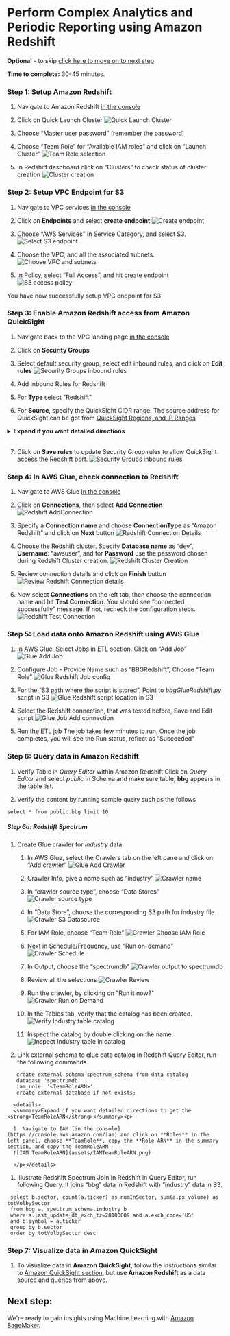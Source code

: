 # Perform Complex Analytics and Periodic Reporting using Amazon Redshift
**Optional** - to skip [click here to move on to next step](#next-step)

**Time to complete:** 30-45 minutes.

### Step 1: Setup Amazon Redshift

1. Navigate to Amazon Redshift [in the console](https://redshift.aws.amazon.com/)

1. Click on Quick Launch Cluster
  ![Quick Launch Cluster](assets/RedshiftQuickLaunch.png)

1. Choose “Master user password” (remember the password)

1. Choose “Team Role” for “Available IAM roles” and click on “Launch Cluster”
  ![Team Role selection](assets/RedshiftLaunchClusterRole.png)

1. In Redshift dashboard click on “Clusters” to check status of cluster creation
  ![Cluster creation](assets/RedshiftClusterComplete.png)

### Step 2: Setup VPC Endpoint for S3

1. Navigate to VPC services [in the console](https://quicksight.aws.amazon.com/)

1. Click on **Endpoints** and select **create endpoint**
  ![Create endpoint](assets/VPCCreateEndpoint.png)

1. Choose “AWS Services” in Service Category, and select S3.
  ![Select S3 endpoint](assets/VPCEndpointChooseS3.png)

1. Choose the VPC, and all the associated subnets.
  ![Choose VPC and subnets](assets/VPCEndpointRouteTable.png)

1. In Policy, select “Full Access”, and hit create endpoint
  ![S3 access policy](assets/VPCEndpointPolicyCreateEndpoint.png)

You have now successfully setup VPC endpoint for S3

### Step 3: Enable Amazon Redshift access from Amazon QuickSight

  1. Navigate back to the VPC landing page [in the console](https://console.aws.amazon.com/vpc/)

  1. Click on **Security Groups**

  1. Select default security group, select edit inbound rules, and click on **Edit rules**
    ![Security Groups inbound rules](assets/VPCSGInboundRules.png)

  1. Add Inbound Rules for Redshift

  1. For **Type** select "Redshift"

  1. For **Source**, specify the QuickSight CIDR range. The source address for QuickSight can be got from [QuickSight Regions, and IP Ranges](https://docs.aws.amazon.com/quicksight/latest/user/regions.html)

  <details>
  <summary><strong>Expand if you want detailed directions</strong></summary><p>

    1. Navigate to [QuickSight Regions, and IP Ranges](https://docs.aws.amazon.com/quicksight/latest/user/regions.html)
    1. Locate the section corresponding to the region your instance is running (E.g., _us_east_1_)
    1. Find the **IP address range** and copy the corresponding value (E.g., _52.23.63.224/27_)

    This is the QuickSight CIDR range needed to be configured in the Security Group setting.

  </p></details><br/>

  7. Click on **Save rules** to update Security Group rules to allow QuickSight access the Redshift port.
  ![Security Groups inbound rules](assets/VPCAddInboundRulesForQS.png)

### Step 4: In AWS Glue, check connection to Redshift
  1. Navigate to AWS Glue [in the console](https://console.aws.amazon.com/glue)

  1. Click on **Connections**, then select **Add Connection**
  ![Redshift AddConnection](assets/GlueAddRSConnection.png)

  1. Specify a **Connection name** and choose **ConnectionType** as “Amazon Redshift” and click on **Next** button
  ![Redshift Connection Details](assets/GlueRSConnectionProp.png)

  1. Choose the Redshift cluster. Specify **Database name** as “dev”, **Username**: “awsuser”, and for **Password** use the password chosen during Redshift Cluster creation.
  ![Redshift Cluster Creation](assets/GlueRSCluster.png)

  1. Review connection details and click on **Finish** button
  ![Review Redshift Connection details](assets/GlueRSReview.png)

  1. Now select **Connections** on the left tab, then choose the connection name and hit **Test Connection**. You should see “connected successfully” message. If not, recheck the configuration steps.
  ![Redshift Test Connection](assets/GlueRSTestConnection.png)

### Step 5: Load data onto Amazon Redshift using AWS Glue

  1. In AWS Glue, Select Jobs in ETL section. Click on “Add Job”
  ![Glue Add Job](assets/GlueAddJob.png)

  1. Configure Job - Provide Name such as “BBGRedshift”, Choose “Team Role”
  ![Glue Redshift Job config](assets/GlueRSJobConfig.png)

  1. For the “S3 path where the script is stored”, Point to _bbgGlueRedshift.py_ script in S3
  ![Glue Redshift script location in S3](assets/GlueRSScriptLocationinS3.png)

  1. Select the Redshift connection, that was tested before, Save and Edit script
  ![Glue Job Add connection](assets/GlueJobAddConnection.png)

  1. Run the ETL job
  The job takes few minutes to run. Once the job completes, you will see the Run status, reflect as “Succeeded”

### Step 6: Query data in Amazon Redshift
  1. Verify Table in _Query Editor_ within Amazon Redshift
  Click on _Query Editor_ and select _public_ in Schema and make sure table, **bbg** appears in the table list.

  1. Verify the content by running sample query such as the follows

  `select * from public.bbg limit 10`

   ##### Step 6a: Redshift Spectrum
   1. Create Glue crawler for _industry_ data
      1. In AWS Glue, select the Crawlers tab on the left pane and click on “Add crawler”
      ![Glue Add Crawler](assets/IndustryAddCrawler.png)

      1. Crawler Info, give a name such as “industry”
      ![Crawler name](assets/CrawlerInfo.png)

      1.	In “crawler source type”, choose “Data Stores”
      ![Crawler source type](assets/AddCrawler_SourceType.png)

      1.	In “Data Store”, choose the corresponding S3 path for industry file
      ![Crawler S3 Datasource](assets/AddCrawler_ChooseS3.png)

      1.  For IAM Role, choose “Team Role”
      ![Crawler Choose IAM Role](assets/AddCrawler_ChooseIAMRole.png)

      1.	Next in Schedule/Frequency, use “Run on-demand”
      ![Crawler Schedule](assets/AddCrawler_Schedule.png)

      1.	In Output, choose the “spectrumdb”
      ![Crawler output to spectrumdb](assets/AddCrawler_Output.png)

      1.	Review all the selections
      ![Crawler Review](assets/AddCrawler_Review.png)

      1.	Run the crawler, by clicking on "Run it now?"
      ![Crawler Run on Demand](assets/AddCrawler_RunOnDemand.png)

      1.	In the Tables tab, verify that the catalog has been created.
      ![Verify Industry table catalog](assets/SpectrumIndustryTableCatalogCreated.png)

      1.	Inspect the catalog by double clicking on the name.
      ![Inspect Industry table in catalog](assets/SpectrumIndustryTableInCatalog.png)

   1.	Link external schema to glue data catalog
      In Redshift Query Editor, run the following commands.
   ```
      create external schema spectrum_schema from data catalog
      database 'spectrumdb'
      iam_role  '<TeamRoleARN>'
      create external database if not exists;
   ```
      <details>
      <summary>Expand if you want detailed directions to get the <strong>TeamRoleARN</strong></summary><p>

      1. Navigate to IAM [in the console](https://console.aws.amazon.com/iam) and click on **Roles** in the left panel, choose **TeamRole**, copy the **Role ARN** in the summary section, and copy the TeamRoleARN
      ![IAM TeamRoleARN](assets/IAMTeamRoleARN.png)

      </p></details>

   1.	Illustrate Redshift Spectrum Join
    In Redshift in Query Editor, run following Query. It joins “bbg” data in Redshift with “industry” data in S3.
   ```
    select b.sector, count(a.ticker) as numInSector, sum(a.px_volume) as totVolbySector
    from bbg a, spectrum_schema.industry b
    where a.last_update_dt_exch_tz=20180809 and a.exch_code='US'
    and b.symbol = a.ticker
    group by b.sector
    order by totVolbySector desc
   ```

### Step 7: Visualize data in Amazon QuickSight

  1. To visualize data in **Amazon QuickSight**, follow the instructions similar to [Amazon QuickSight section](../3_AmazonQuickSight), but use **Amazon Redshift** as a data source and queries from above.

## Next step:

We're ready to gain insights using Machine Learning with [Amazon SageMaker](../5_AmazonSagemaker).
